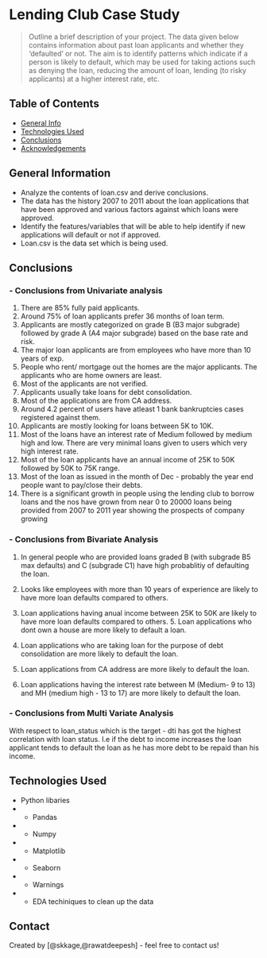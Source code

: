 # Lending Club Case Study
> Outline a brief description of your project.
The data given below contains information about past loan applicants and whether they ‘defaulted’ or not. The aim is to identify patterns which indicate if a person is likely to default, which may be used for taking actions such as denying the loan, reducing the amount of loan, lending (to risky applicants) at a higher interest rate, etc.

## Table of Contents
* [General Info](#general-information)
* [Technologies Used](#technologies-used)
* [Conclusions](#conclusions)
* [Acknowledgements](#acknowledgements)

<!-- You can include any other section that is pertinent to your problem -->

## General Information
- Analyze the contents of loan.csv and derive conclusions.
- The data has the history 2007 to 2011 about the loan applications that have been approved and various factors against which loans were approved.
- Identify the features/variables that will be able to help identify if new applications will default or not if approved.
- Loan.csv is the data set which is being used.

<!-- You don't have to answer all the questions - just the ones relevant to your project. -->

## Conclusions
### - Conclusions from Univariate analysis

1. There are 85% fully paid applicants.
2. Around 75% of loan applicants prefer 36 months of loan term.
3. Applicants are mostly categorized on grade B (B3 major subgrade) followed by grade A (A4 major subgrade) based on the base rate and risk.
4. The major loan applicants are from employees who have more than 10 years of exp.
5. People who rent/ mortgage out the homes are the major applicants. The applicants who are home owners are least.
6. Most of the applicants are not verified.
7. Applicants usually take loans for debt consolidation.
8. Most of the applications are from CA address.
9. Around 4.2 percent of users have atleast 1 bank bankruptcies cases registered against them.
10. Applicants are mostly looking for loans between 5K to 10K.
11. Most of the loans have an interest rate of Medium followed by medium high and low. There are very minimal loans given to users which very high interest rate.
12. Most of the loan applicants have an annual income of 25K to 50K followed by 50K to 75K range.
13. Most of the loan as issued in the month of Dec - probably the year end people want to pay/close their debts.
14. There is a significant growth in people using the lending club to borrow loans and the nos have grown from near 0 to 20000 loans being provided from 2007 to  2011 year showing the prospects of company growing


### - Conclusions from Bivariate Analysis

1. In general people who are provided loans graded B (with subgrade B5 max defaults) and C (subgrade C1) have high probablitiy of defaulting the loan.

2. Looks like employees with more than 10 years of experience are likely to have more loan defaults compared to others.

3. Loan applications having anual income between 25K to 50K are likely to have more loan defaults compared to others. 5. Loan applications who dont own a house are more likely to default a loan.

4. Loan applications who are taking loan for the purpose of debt consolidation are more likely to default the loan.

5. Loan applications from CA address are more  likely to default the loan.

6. Loan applications having the interest rate between M (Medium- 9 to 13) and MH (medium high - 13 to 17) are more  likely to default the loan.

### - Conclusions from Multi Variate Analysis

With respect to loan_status which is the target - dti has got the highest correlation with loan status. I.e if the debt to income increases the loan applicant tends to default the loan as he has more debt to be repaid than his income.

<!-- You don't have to answer all the questions - just the ones relevant to your project. -->


## Technologies Used
- Python libaries
- - Pandas
- - Numpy
- - Matplotlib
- - Seaborn
- - Warnings
- - EDA techiniques to clean up the data

<!-- As the libraries versions keep on changing, it is recommended to mention the version of library used in this project -->




## Contact
Created by [@skkage,@rawatdeepesh] - feel free to contact us!

